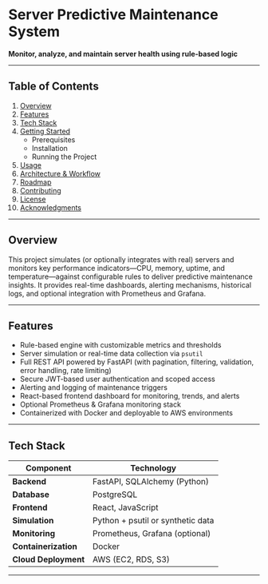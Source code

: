 # Server Predictive Maintenance System

**Monitor, analyze, and maintain server health using rule-based logic**

---

## Table of Contents

1. [Overview](#overview)  
2. [Features](#features)  
3. [Tech Stack](#tech-stack)  
4. [Getting Started](#getting-started)  
   - Prerequisites  
   - Installation  
   - Running the Project  
5. [Usage](#usage)  
6. [Architecture & Workflow](#architecture--workflow)  
7. [Roadmap](#roadmap)  
8. [Contributing](#contributing)  
9. [License](#license)  
10. [Acknowledgments](#acknowledgments)  

---

## Overview

This project simulates (or optionally integrates with real) servers and monitors key performance indicators—CPU, memory, uptime, and temperature—against configurable rules to deliver predictive maintenance insights. It provides real-time dashboards, alerting mechanisms, historical logs, and optional integration with Prometheus and Grafana.

---

## Features

- Rule-based engine with customizable metrics and thresholds  
- Server simulation or real-time data collection via `psutil`  
- Full REST API powered by FastAPI (with pagination, filtering, validation, error handling, rate limiting)  
- Secure JWT-based user authentication and scoped access  
- Alerting and logging of maintenance triggers  
- React-based frontend dashboard for monitoring, trends, and alerts  
- Optional Prometheus & Grafana monitoring stack  
- Containerized with Docker and deployable to AWS environments  

---

## Tech Stack

| Component         | Technology                        |
|------------------|-----------------------------------|
| **Backend**       | FastAPI, SQLAlchemy (Python)      |
| **Database**      | PostgreSQL                        |
| **Frontend**      | React, JavaScript                 |
| **Simulation**    | Python + psutil or synthetic data |
| **Monitoring**    | Prometheus, Grafana (optional)    |
| **Containerization** | Docker                        |
| **Cloud Deployment** | AWS (EC2, RDS, S3)            |

---
